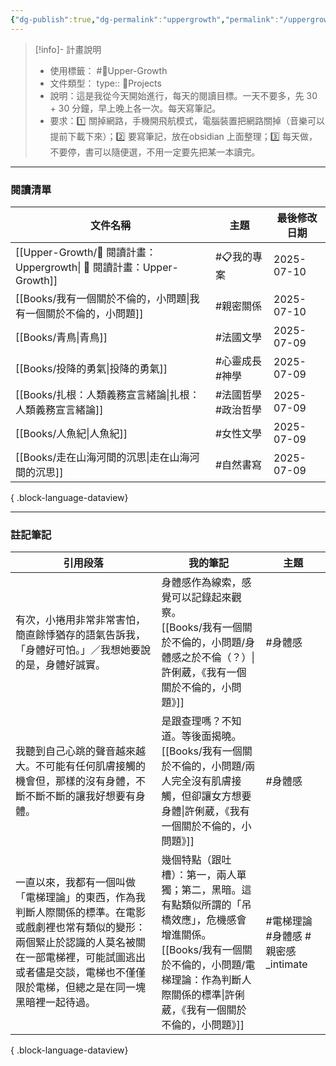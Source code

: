 ```yaml
---
{"dg-publish":true,"dg-permalink":"uppergrowth","permalink":"/uppergrowth/","title":" 📖 閱讀計畫：Upper-Growth","metatags":{"og:title":"📖 閱讀計畫：Upper-Growth","og:image":null,"description":"這是我從今天開始進行，每天的閱讀目標。<br>一天不要多，先 30 + 30 分鐘，早上晚上各一次。每天寫筆記。<br> 要求：(1) 關掉網路，手機開飛航模式，電腦裝置把網路關掉（音樂可以提前下載下來）；(2) 要寫筆記，放在obsidian 上面整理；(3) 每天做，不要停，書可以隨便選，不用一定要先把某一本讀完。"},"tags":["📋我的專案","🎯Upper-Growth"],"noteIcon":"3","created":"2025-07-09T16:45:48.115+08:00","updated":"2025-07-10T01:09:47.537+08:00"}
---
```


  


> [!info]- 計畫說明
> - 使用標籤： #🎯Upper-Growth 
> - 文件類型：
> 		type:: 📍Projects
> - 說明：這是我從今天開始進行，每天的閱讀目標。一天不要多，先 30 + 30 分鐘，早上晚上各一次。每天寫筆記。
> - 要求：1️⃣ 關掉網路，手機開飛航模式，電腦裝置把網路關掉（音樂可以提前下載下來）；2️⃣ 要寫筆記，放在obsidian 上面整理；3️⃣ 每天做，不要停，書可以隨便選，不用一定要先把某一本讀完。


---



### 閱讀清單

| 文件名稱                                                           | 主題            | 最後修改日期     |
| -------------------------------------------------------------- | ------------- | ---------- |
| [[Upper-Growth/📖 閱讀計畫：Uppergrowth\| 📖 閱讀計畫：Upper-Growth]] | #📋我的專案       | 2025-07-10 |
| [[Books/我有一個關於不倫的，小問題\|我有一個關於不倫的，小問題]]                      |   #親密關係       | 2025-07-10 |
| [[Books/青鳥\|青鳥]]                                            |   #法國文學       | 2025-07-09 |
| [[Books/投降的勇氣\|投降的勇氣]]                                      |   #心靈成長 #神學   | 2025-07-09 |
| [[Books/扎根：人類義務宣言緒論\|扎根：人類義務宣言緒論]]                          |   #法國哲學 #政治哲學 | 2025-07-09 |
| [[Books/人魚紀\|人魚紀]]                                          |   #女性文學       | 2025-07-09 |
| [[Books/走在山海河間的沉思\|走在山海河間的沉思]]                              |   #自然書寫       | 2025-07-09 |

{ .block-language-dataview}

---



### 註記筆記


| 引用段落                                                                                                            | 我的筆記                                                                                                                 | 主題                       |
| --------------------------------------------------------------------------------------------------------------- | -------------------------------------------------------------------------------------------------------------------- | ------------------------ |
| 有次，小捲用非常非常害怕，簡直餘悸猶存的語氣告訴我，「身體好可怕。」／我想她要說的是，身體好誠實。                                                               | 身體感作為線索，感覺可以記錄起來觀察。<br>[[Books/我有一個關於不倫的，小問題/身體感之於不倫（？）\|許俐葳，《我有一個關於不倫的，小問題》]]                                    | #身體感                     |
| 我聽到自己心跳的聲音越來越大。不可能有任何肌膚接觸的機會但，那樣的沒有身體，不斷不斷不斷的讓我好想要有身體。                                                          | 是跟查理嗎？不知道。等後面揭曉。<br>[[Books/我有一個關於不倫的，小問題/兩人完全沒有肌膚接觸，但卻讓女方想要身體\|許俐葳，《我有一個關於不倫的，小問題》]]                             | #身體感                     |
| 一直以來，我都有一個叫做「電梯理論」的東西，作為我判斷人際關係的標準。在電影或戲劇裡也常有類似的變形：兩個緊止於認識的人莫名被關在一部電梯裡，可能試圖逃出或者儘是交談，電梯也不僅僅限於電梯，但總之是在同一塊黑暗裡一起待過。 | 幾個特點（跟吐槽）：第一，兩人單獨；第二，黑暗。這有點類似所謂的「吊橋效應」，危機感會增進關係。<br>[[Books/我有一個關於不倫的，小問題/電梯理論：作為判斷人際關係的標準\|許俐葳，《我有一個關於不倫的，小問題》]] | #電梯理論 #身體感 #親密感_intimate |

{ .block-language-dataview}


